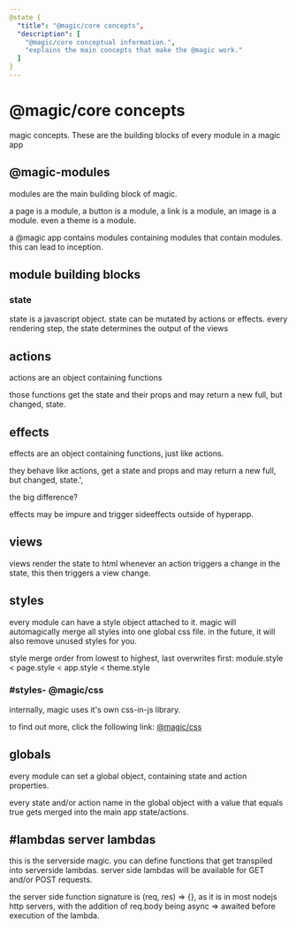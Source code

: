 ```yaml
---
@state {
  "title": "@magic/core concepts",
  "description": [
    "@magic/core conceptual information.",
    "explains the main concepts that make the @magic work."
  ]
}
---
```


# @magic/core concepts

magic concepts. These are the building blocks of every module in a magic app

<h2 id='modules'>@magic-modules</h2>

modules are the main building block of magic.

a page is a module, a button is a module, a link is a module, an image is a module.
even a theme is a module.

a @magic app contains modules containing modules that contain modules.
this can lead to inception.

## module building blocks

### state

state is a javascript object.
state can be mutated by actions or effects.
every rendering step, the state determines the output of the views


## actions

actions are an object containing functions

those functions get the state and their props and may return a new full, but changed, state.

## effects

effects are an object containing functions, just like actions.

they behave like actions, get a state and props and may return a new full, but changed, state.',

the big difference?

effects may be impure and trigger sideeffects outside of hyperapp.

## views

views render the state to html
whenever an action triggers a change in the state, this then triggers a view change.


## styles

every module can have a style object attached to it.
magic will automagically merge all styles into one global css file.
in the future, it will also remove unused styles for you.

style merge order from lowest to highest, last overwrites first:
module.style < page.style < app.style < theme.style

### #styles- @magic/css

internally, magic uses it's own css-in-js library.

to find out more, click the following link:
[@magic/css](https://magic.github.io/css/)


## globals

every module can set a global object, containing state and action properties.

every state and/or action name in the global object with a value that equals true gets merged into the main app state/actions.

## #lambdas server lambdas

this is the serverside magic.
you can define functions that get transpiled into serverside lambdas.
server side lambdas will be available for GET and/or POST requests.

the server side function signature is (req, res) => {},
as it is in most nodejs http servers,
with the addition of req.body being async => awaited before execution of the lambda.
